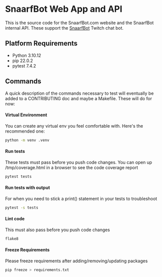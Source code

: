 # SnaarfBot Web App and API

This is the source code for the SnaarfBot.com website and the SnaarfBot internal API. These support the [SnaarfBot](https://github.com/BBBThunda/snaarfbot) Twitch chat bot.

## Platform Requirements

- Python 3.10.12
- pip 22.0.2
- pytest 7.4.2

## Commands

A quick description of the commands necessary to test will eventually be added to a CONTRIBUTING doc and maybe a Makefile. These will do for now:

#### Virtual Environment
You can create any virtual env you feel comfortable with. Here's the recommended one:
```bash
python -m venv .venv
```

#### Run tests
These tests must pass before you push code changes. You can open up /tmp/coverage.html in a browser to see the code coverage report
```bash
pytest tests
```

#### Run tests with output
For when you need to stick a print() statement in your tests to troubleshoot
```bash
pytest -s tests
```

#### Lint code
This must also pass before you push code changes
```bash
flake8
```

#### Freeze Requirements
Please freeze requirements after adding/removing/updating packages 
```bash
pip freeze > requirements.txt
```
